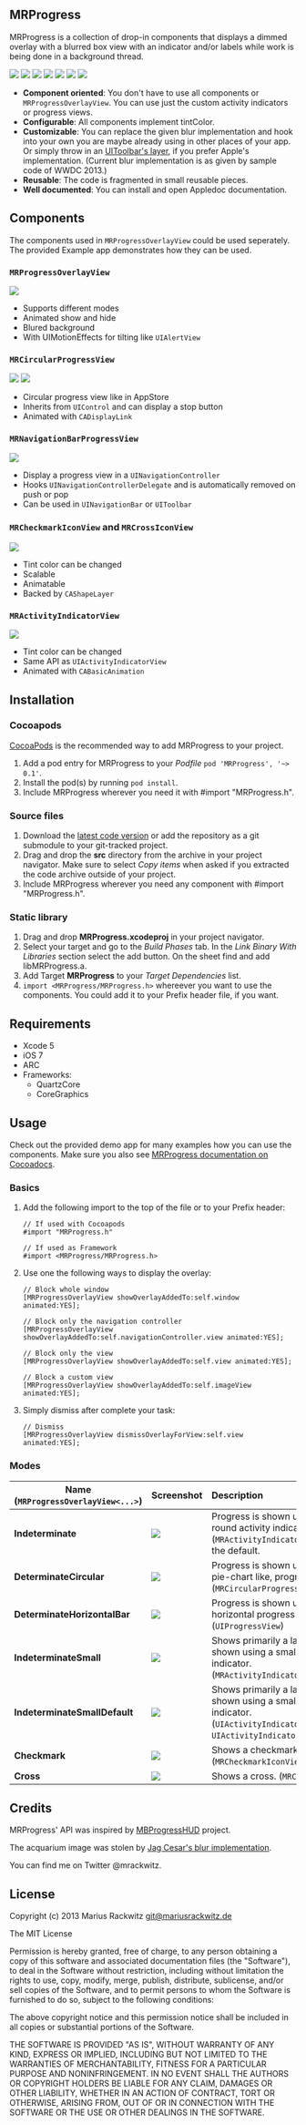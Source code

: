 ## MRProgress

MRProgress is a collection of drop-in components that displays a dimmed overlay with a blurred box view with an indicator and/or labels while work is being done in a background thread.

[![](/Images/screenshot_004_2.jpg)](/Images/screenshot_004.png)
[![](/Images/screenshot_005_2.jpg)](/Images/screenshot_005.png)
[![](/Images/screenshot_006_2.jpg)](/Images/screenshot_006.png)
[![](/Images/screenshot_007_2.jpg)](/Images/screenshot_007.png)
[![](/Images/screenshot_008_2.jpg)](/Images/screenshot_008.png)
[![](/Images/screenshot_009_2.jpg)](/Images/screenshot_009.png)
[![](/Images/screenshot_010_2.jpg)](/Images/screenshot_010.png)

* **Component oriented**: You don't have to use all components or ```MRProgressOverlayView```. You can use just the custom activity indicators or progress views.
* **Configurable**: All components implement tintColor.
* **Customizable**: You can replace the given blur implementation and hook into your own you are maybe already using in other places of your app. Or simply throw in an [UIToolbar's layer](https://github.com/JagCesar/iOS-blur), if you prefer Apple's implementation. (Current blur implementation is as given by sample code of WWDC 2013.)
* **Reusable**: The code is fragmented in small reusable pieces.
* **Well documented**: You can install and open Appledoc documentation.


## Components

The components used in ```MRProgressOverlayView``` could be used seperately.
The provided Example app demonstrates how they can be used.

### ```MRProgressOverlayView```

![](/Images/screenshot_004_1.jpg)

* Supports different modes
* Animated show and hide
* Blured background
* With UIMotionEffects for tilting like ```UIAlertView```


### ```MRCircularProgressView```

![](/Images/screenshot_001_1.jpg)
![](/Images/screenshot_002_1.jpg)

* Circular progress view like in AppStore
* Inherits from ```UIControl``` and can display a stop button
* Animated with ```CADisplayLink```


### ```MRNavigationBarProgressView```

![](/Images/screenshot_003_1.jpg)

* Display a progress view in a ```UINavigationController```
* Hooks ```UINavigationControllerDelegate``` and is automatically removed on push or pop
* Can be used in ```UINavigationBar``` or ```UIToolbar```


### ```MRCheckmarkIconView``` and ```MRCrossIconView```

![](/Images/screenshot_011_1.jpg)

* Tint color can be changed
* Scalable
* Animatable
* Backed by ```CAShapeLayer```


### ```MRActivityIndicatorView```

![](/Images/screenshot_012_1.jpg)

* Tint color can be changed
* Same API as ```UIActivityIndicatorView```
* Animated with ```CABasicAnimation```



## Installation

### Cocoapods

[CocoaPods](http://www.cocoapods.org) is the recommended way to add MRProgress to your project.

1. Add a pod entry for MRProgress to your *Podfile* ```pod 'MRProgress', '~> 0.1'```.
2. Install the pod(s) by running ```pod install```.
3. Include MRProgress wherever you need it with #import "MRProgress.h".


### Source files

1. Download the [latest code version](http://github.com/mrackwitz/MRProgress/archive/master.zip) or add the repository as a git submodule to your git-tracked project.
2. Drag and drop the **src** directory from the archive in your project navigator. Make sure to select *Copy items* when asked if you extracted the code archive outside of your project.
3. Include MRProgress wherever you need any component with #import "MRProgress.h".


### Static library

1. Drag and drop **MRProgress.xcodeproj** in your project navigator.
2. Select your target and go to the *Build Phases* tab. In the *Link Binary With Libraries* section select the add button. On the sheet find and add libMRProgress.a.
3. Add Target **MRProgress** to your *Target Dependencies* list.
4. ```import <MRProgress/MRProgress.h>``` whereever you want to use the components. You could add it to your Prefix header file, if you want.



## Requirements

* Xcode 5
* iOS 7
* ARC
* Frameworks:
    * QuartzCore
    * CoreGraphics



## Usage

Check out the provided demo app for many examples how you can use the components.
Make sure you also see [MRProgress documentation on Cocoadocs](http://cocoadocs.org/docsets/MRProgress/).

### Basics

1. Add the following import to the top of the file or to your Prefix header:

   ```
   // If used with Cocoapods
   #import "MRProgress.h"
   ```
    
   ```
   // If used as Framework
   #import <MRProgress/MRProgress.h>
   ```

2. Use one the following ways to display the overlay:

   ```
   // Block whole window
   [MRProgressOverlayView showOverlayAddedTo:self.window animated:YES];
   ```
    
   ```
   // Block only the navigation controller
   [MRProgressOverlayView showOverlayAddedTo:self.navigationController.view animated:YES];
   ```
    
   ```
   // Block only the view
   [MRProgressOverlayView showOverlayAddedTo:self.view animated:YES];
   ```
    
   ```
   // Block a custom view
   [MRProgressOverlayView showOverlayAddedTo:self.imageView animated:YES];
   ```

3. Simply dismiss after complete your task:

   ```
   // Dismiss
   [MRProgressOverlayView dismissOverlayForView:self.view animated:YES];
   ```

### Modes

Name (```MRProgressOverlayView<...>```)  | Screenshot                                                      | Description
---------------------------------------- | --------------------------------------------------------------- | :-----------
**Indeterminate**                        | [![](/Images/screenshot_004_2.jpg)](/Images/screenshot_004.png) | Progress is shown using a large round activity indicator view. (```MRActivityIndicatorView```) This is the default.
**DeterminateCircular**                  | [![](/Images/screenshot_005_2.jpg)](/Images/screenshot_005.png) | Progress is shown using a round, pie-chart like, progress view. (```MRCircularProgressView```)
**DeterminateHorizontalBar**             | [![](/Images/screenshot_006_2.jpg)](/Images/screenshot_006.png) | Progress is shown using a horizontal progress bar. (```UIProgressView```)
**IndeterminateSmall**                   | [![](/Images/screenshot_007_2.jpg)](/Images/screenshot_007.png) | Shows primarily a label. Progress is shown using a small activity indicator. (```MRActivityIndicatorView```)
**IndeterminateSmallDefault**            | [![](/Images/screenshot_008_2.jpg)](/Images/screenshot_008.png) | Shows primarily a label. Progress is shown using a small activity indicator. (```UIActivityIndicatorView``` in ```UIActivityIndicatorViewStyleGray```)
**Checkmark**                            | [![](/Images/screenshot_009_2.jpg)](/Images/screenshot_009.png) | Shows a checkmark. (```MRCheckmarkIconView```)
**Cross**                                | [![](/Images/screenshot_010_2.jpg)](/Images/screenshot_010.png) | Shows a cross. (```MRCrossIconView```)



## Credits

MRProgress' API was inspired by [MBProgressHUD](https://github.com/jdg/MBProgressHUD) project.

The acquarium image was stolen by [Jag Cesar's blur implementation](https://github.com/JagCesar/iOS-blur).

You can find me on Twitter @mrackwitz.



## License

Copyright (c) 2013 Marius Rackwitz git@mariusrackwitz.de

The MIT License

Permission is hereby granted, free of charge, to any person obtaining a copy of this software and associated documentation files (the "Software"), to deal in the Software without restriction, including without limitation the rights to use, copy, modify, merge, publish, distribute, sublicense, and/or sell copies of the Software, and to permit persons to whom the Software is furnished to do so, subject to the following conditions:

The above copyright notice and this permission notice shall be included in all copies or substantial portions of the Software.

THE SOFTWARE IS PROVIDED "AS IS", WITHOUT WARRANTY OF ANY KIND, EXPRESS OR IMPLIED, INCLUDING BUT NOT LIMITED TO THE WARRANTIES OF MERCHANTABILITY, FITNESS FOR A PARTICULAR PURPOSE AND NONINFRINGEMENT. IN NO EVENT SHALL THE AUTHORS OR COPYRIGHT HOLDERS BE LIABLE FOR ANY CLAIM, DAMAGES OR OTHER LIABILITY, WHETHER IN AN ACTION OF CONTRACT, TORT OR OTHERWISE, ARISING FROM, OUT OF OR IN CONNECTION WITH THE SOFTWARE OR THE USE OR OTHER DEALINGS IN THE SOFTWARE.
